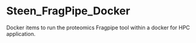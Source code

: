 # Steen_FragPipe_Docker
Docker items to run the proteomics Fragpipe tool within a docker for HPC application.
